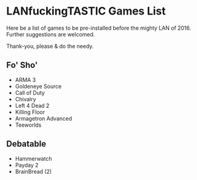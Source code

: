 # LANfuckingTASTIC Games List  

Here be a list of games to be pre-installed before the mighty LAN of 2016.  
Further suggestions are welcomed.  

Thank-you, please & do the needy.

## Fo' Sho'
* ARMA 3
* Goldeneye Source
* Call of Duty
* Chivalry
* Left 4 Dead 2
* Killing Floor
* Armagetron Advanced
* Teeworlds

## Debatable
* Hammerwatch
* Payday 2
* BrainBread (2)
